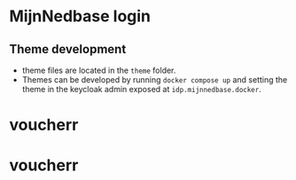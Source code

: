 # MijnNedbase login

## Theme development

 * theme files are located in the `theme` folder.
 * Themes can be developed by running `docker compose up` and setting the theme in the keycloak admin exposed at `idp.mijnnedbase.docker`.
# voucherr
# voucherr
